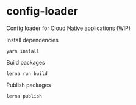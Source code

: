 # config-loader
Config loader for Cloud Native applications (WIP)

Install dependencies

```shell
yarn install
```

Build packages

```shell
lerna run build
```

Publish packages

```shell
lerna publish
```